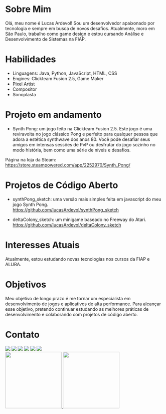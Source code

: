 # Sobre Mim
Olá, meu nome é Lucas Ardevol! Sou um desenvolvedor apaixonado por tecnologia e sempre em busca de novos desafios. Atualmente, moro em São Paulo, trabalho como game design e estou cursando Análise e Desenvolvimento de Sistemas na FIAP.

# Habilidades
- Linguagens: Java, Python, JavaScript, HTML, CSS
- Engines: Clickteam Fusion 2.5, Game Maker
- Pixel Artist
- Compositor
- Sonoplasta

# Projeto em andamento
- Synth Pong: um jogo feito na Clickteam Fusion 2.5. Este jogo é uma reviravolta no jogo clássico Pong e perfeito para qualquer pessoa que adora a estética synthwave dos anos 80. Você pode desafiar seus amigos em intensas sessões de PvP ou desfrutar do jogo sozinho no modo história, bem como uma série de níveis e desafios. 

Página na loja da Steam: https://store.steampowered.com/app/2252970/Synth_Pong/

# Projetos de Código Aberto
- synthPong_sketch: uma versão mais simples feita em javascript do meu jogo Synth Pong.
<br>https://github.com/lucasArdevol/synthPong_sketch

- deltaColony_sketch: um minigame baseado no Freeway do Atari.
<br>https://github.com/lucasArdevol/deltaColony_sketch

# Interesses Atuais
Atualmente, estou estudando novas tecnologias nos cursos da FIAP e ALURA.

# Objetivos
Meu objetivo de longo prazo é me tornar um especialista em desenvolvimento de jogos e aplicativos de alta performance. Para alcançar esse objetivo, pretendo continuar estudando as melhores práticas de desenvolvimento e colaborando com projetos de código aberto.

# Contato

<div>
<a href="https://www.youtube.com/channel/UC6P8qagCqO9JB8s69Q_B_BQ" target="_blank"><img src="https://img.shields.io/badge/YouTube-FF0000?style=for-the-badge&logo=youtube&logoColor=white" target="_blank"></a>
<a href="https://www.youtube.com/channel/UCKQx_7IyxiPR6jQ3jh8CJ8g" target="_blank"><img src="https://img.shields.io/badge/YouTube_Music-FF0000?style=for-the-badge&logo=youtube-music&logoColor=white"_blank"></a>
<a href="https://www.instagram.com/buluack/" target="_blank"><img src="https://img.shields.io/badge/-Instagram-%23E4405F?style=for-the-badge&logo=instagram&logoColor=white" target="_blank"></a>
<a href="https://open.spotify.com/artist/2l0YUBPj3jgRQdwqCBBUpx?si=zy6V5m0qR0e-TZybtN7g7w" target="_blank"><img src="https://img.shields.io/badge/Spotify-1ED760?&style=for-the-badge&logo=spotify&logoColor=white" target="_blank"></a>
<a href = "mailto:lucasruotolo@hotmail.com"><img src="https://img.shields.io/badge/Microsoft_Outlook-0078D4?style=for-the-badge&logo=microsoft-outlook&logoColor=white" target="_blank"></a>
<a href="https://www.linkedin.com/in/lucas-ardevol/" target="_blank"><img src="https://img.shields.io/badge/-LinkedIn-%230077B5?style=for-the-badge&logo=linkedin&logoColor=white" target="_blank"></a>   
</div>

<div>
<a href="https://github.com/lucasArdevol">
<img height="180em" src="https://github-readme-stats.vercel.app/api/top-langs/?username=lucasArdevol&layout=compact&langs_count=7&theme=radical"/>
<img height="180em" src="https://github-readme-stats.vercel.app/api?username=lucasArdevol&show_icons=true&theme=radical&include_all_commits=true&count_private=true"/>
</div>
